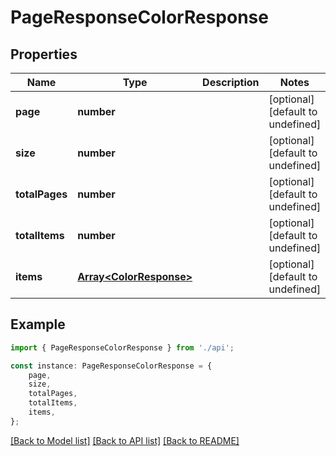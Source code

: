 # PageResponseColorResponse


## Properties

Name | Type | Description | Notes
------------ | ------------- | ------------- | -------------
**page** | **number** |  | [optional] [default to undefined]
**size** | **number** |  | [optional] [default to undefined]
**totalPages** | **number** |  | [optional] [default to undefined]
**totalItems** | **number** |  | [optional] [default to undefined]
**items** | [**Array&lt;ColorResponse&gt;**](ColorResponse.md) |  | [optional] [default to undefined]

## Example

```typescript
import { PageResponseColorResponse } from './api';

const instance: PageResponseColorResponse = {
    page,
    size,
    totalPages,
    totalItems,
    items,
};
```

[[Back to Model list]](../README.md#documentation-for-models) [[Back to API list]](../README.md#documentation-for-api-endpoints) [[Back to README]](../README.md)
